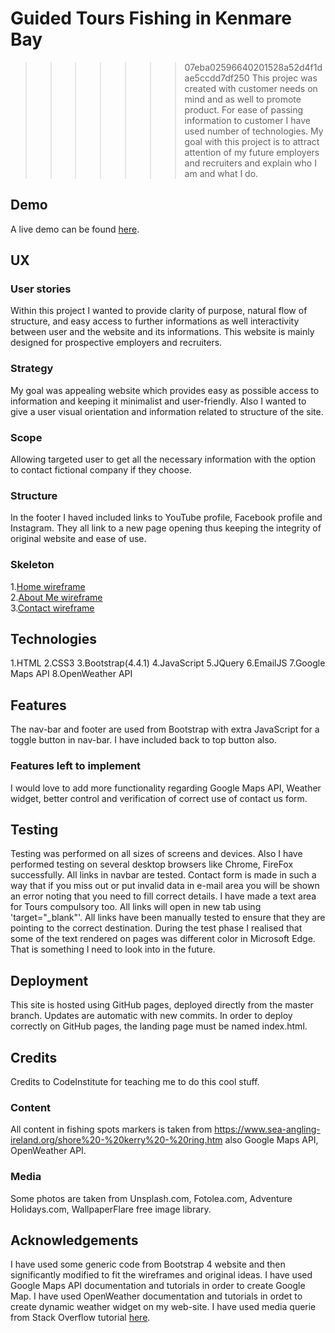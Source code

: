 
# Guided Tours Fishing in Kenmare Bay  
>>>>>>> 07eba02596640201528a52d4f1dae5ccdd7df250
This projec was created with customer needs on mind and as well to promote product. For ease of passing information to 
customer I have used number of technologies.
My goal with this project is to attract attention of my future employers and recruiters and explain who I am 
and what I do. 
## Demo  
A live demo can be found [here](https://alchemist2016.github.io/Project-2/).
## UX  
### User stories
Within this project I wanted to provide clarity of purpose, natural flow of structure, and easy access to 
further informations as well interactivity between user and the website and its informations.
This website is mainly designed for prospective employers and recruiters. 

### Strategy
My goal was appealing website which provides easy as possible access to information and keeping it minimalist 
and user-friendly. Also I wanted to give a user visual orientation and information related to structure of the site.
### Scope
Allowing targeted user to get all the necessary information with the option to contact fictional company if they choose.
### Structure
In the footer I haved included links to YouTube profile, Facebook profile and Instagram.
They all link to a new page opening thus keeping the integrity of original website and ease of use.
### Skeleton
1.[Home wireframe](/assets/wireframes/2020024_095422.jpg)  
2.[About Me wireframe](/assets/wireframes/20200204_095458.jpg)  
3.[Contact wireframe](/assets/wireframes/20200204_095515.jpg)  

## Technologies  
1.HTML
2.CSS3
3.Bootstrap(4.4.1) 
4.JavaScript 
5.JQuery 
6.EmailJS 
7.Google Maps API 
8.OpenWeather API
## Features  
The nav-bar and footer are used from Bootstrap with extra JavaScript for a toggle button in nav-bar. I have included back to top button also.
### Features left to implement
I would love to add more functionality regarding Google Maps API, Weather widget, better control and verification of correct use of contact us form.
## Testing  
Testing was performed on all sizes of screens and devices. Also I have performed testing on several desktop browsers like Chrome, FireFox successfully. All links in navbar are tested. 
Contact form is made in such a way that if you miss out or put invalid data in e-mail area you will be shown an error noting that you need to fill correct details. I have made a text area for Tours compulsory too.
All links will open in new tab using 'target="_blank"'. All links have been manually tested to ensure that they are pointing to the correct destination.
During the test phase I realised that some of the text rendered on pages was different color in Microsoft Edge. That is something I need to look into in the future.
## Deployment  
This site is hosted using GitHub pages, deployed directly from the master branch. Updates are automatic with new commits. In order to deploy correctly on GitHub pages, the landing page must be named index.html.
## Credits 
Credits to CodeInstitute for teaching me to do this cool stuff.
### Content
All content in fishing spots markers is taken from https://www.sea-angling-ireland.org/shore%20-%20kerry%20-%20ring.htm
also Google Maps API, OpenWeather API.
### Media
Some photos are taken from Unsplash.com, Fotolea.com, Adventure Holidays.com, WallpaperFlare  free image library. 
## Acknowledgements  
I have used some generic code from Bootstrap 4 website and then significantly modified to fit the wireframes and original ideas.
I have used Google Maps API documentation and tutorials in order to create Google Map.
I have used OpenWeather documentation and tutorials in ordet to create dynamic weather widget on my web-site.
I have used media querie from Stack Overflow tutorial [here](https://stackoverflow.com/questions/tagged/media-queries).
